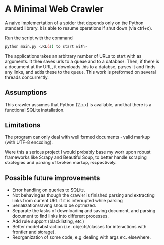 # A Minimal Web Crawler
A naive implementation of a spider that depends only on the Python standard library.
It is able to resume operations if shut down (via ctrl+c).

Run the script with the command
```bash
python main.py <URL(s) to start with>
```

The applications takes an arbitrary number of URLs to start with as arguments.
It then saves urls to a queue and to a database.
Then, if there is a document at the URL, it downloads this to a databse, parses it and finds any links, and adds these to the queue.
This work is preformed on several threads concurrently.

## Assumptions
This crawler assumes that Python (2.x.x) is available, and that there is a functional SQLite installation.

## Limitations
The program can only deal with well formed documents - valid markup (with UTF-8 encoding).

Were this a serious project I would probably base my work upon robust frameworks
like Scrapy and Beautiful Soup, to better handle scraping strategies and parsing
of broken markup, respectively.

## Possible future improvements
- Error handling on queries to SQLite.
- Not behaving as though the crawler is finished parsing and extracting links from current URL if it is interrupted while parsing.
- Serialization/saving should be optimized.
- Separate the tasks of downloading and saving document, and parsing document to find links into different processes.
- Add rule support (blacklisting, etc.)
- Better model abstraction (i.e. objects/classes for interactions with frontier and storage).
- Reorganization of some code, e.g. dealing with args etc. elsewhere.
